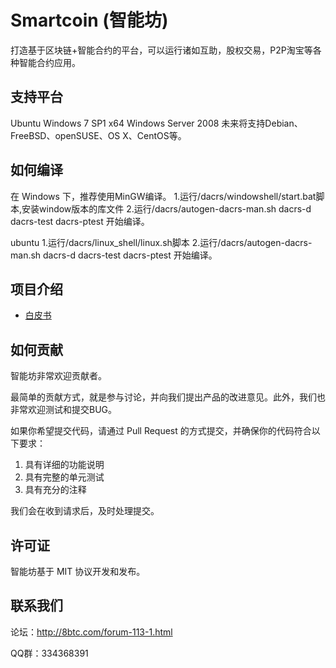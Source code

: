 Smartcoin (智能坊)
================

打造基于区块链+智能合约的平台，可以运行诸如互助，股权交易，P2P淘宝等各种智能合约应用。

支持平台
--------
Ubuntu
Windows 7 SP1 x64
Windows Server 2008
未来将支持Debian、FreeBSD、openSUSE、OS X、CentOS等。

如何编译
--------

在 Windows 下，推荐使用MinGW编译。
1.运行/dacrs/windowshell/start.bat脚本,安装window版本的库文件
2.运行/dacrs/autogen-dacrs-man.sh dacrs-d dacrs-test dacrs-ptest 开始编译。

ubuntu
1.运行/dacrs/linux_shell/linux.sh脚本
2.运行/dacrs/autogen-dacrs-man.sh dacrs-d dacrs-test dacrs-ptest 开始编译。

项目介绍
--------

+ [白皮书](http://www.dacrs.com/download/doc/DACRS白皮书.pdf)

如何贡献
--------

智能坊非常欢迎贡献者。

最简单的贡献方式，就是参与讨论，并向我们提出产品的改进意见。此外，我们也非常欢迎测试和提交BUG。

如果你希望提交代码，请通过 Pull Request 的方式提交，并确保你的代码符合以下要求：

1. 具有详细的功能说明
1. 具有完整的单元测试
1. 具有充分的注释

我们会在收到请求后，及时处理提交。

许可证
------

智能坊基于 MIT 协议开发和发布。

联系我们
------------

论坛：http://8btc.com/forum-113-1.html

QQ群：334368391
